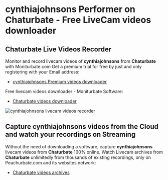 # cynthiajohnsons Performer on Chaturbate - Free LiveCam videos downloader

## Chaturbate Live Videos Recorder

Monitor and record livecam videos of **cynthiajohnsons** from **Chaturbate** with Moniturbate.com
Get a premium trial for free by just and only registering with your Email address:
* [cynthiajohnsons Premium videos downloader](https://moniturbate.com/request-demo-licence-key.html)

Free livecam videos downloader - Moniturbate Software:
* [Chaturbate videos downloader](https://moniturbate.com/moniturbate-download-software.html)

![cynthiajohnsons livecam videos recorder](https://peachurnet.com/templates/moniturbate-software.png)


## Capture cynthiajohnsons videos from the Cloud and watch your recordings on Streaming

Without the need of downloading a software, capture **cynthiajohnsons** livecam videos from **Chaturbate** 100% online.
Watch Livecam archives from **Chaturbate** unlimitedly from thousands of existing recordings, only on Peachurbate.com and its websites network:
* [Chaturbate videos archives](https://peachurnet.com/)